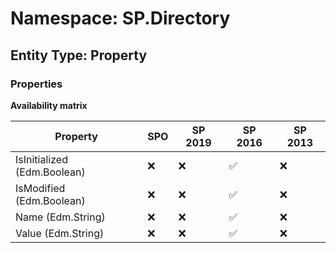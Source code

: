 # Namespace: SP.Directory

## Entity Type: Property

### Properties

**Availability matrix**

Property | SPO | SP 2019 | SP 2016 | SP 2013
----------|-----|---------|---------|--------
IsInitialized (Edm.Boolean) | ❌ | ❌ | ✅ | ❌
IsModified (Edm.Boolean) | ❌ | ❌ | ✅ | ❌
Name (Edm.String) | ❌ | ❌ | ✅ | ❌
Value (Edm.String) | ❌ | ❌ | ✅ | ❌

